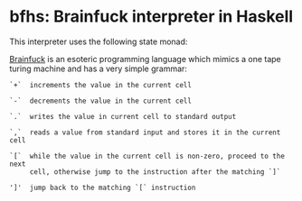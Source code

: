 bfhs: Brainfuck interpreter in Haskell
======================================

This interpreter uses the following state monad:

[Brainfuck](http://en.wikipedia.org/wiki/Brainfuck) is an esoteric programming
language which mimics a one tape turing machine and has a very simple grammar:

    `+`  increments the value in the current cell

    `-`  decrements the value in the current cell

    `.`  writes the value in current cell to standard output

    `,`  reads a value from standard input and stores it in the current cell

    `[`  while the value in the current cell is non-zero, proceed to the next
         cell, otherwise jump to the instruction after the matching `]`

    ']'  jump back to the matching `[` instruction



